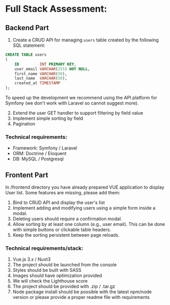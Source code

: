 # Full Stack Assessment:

## Backend Part

1. Create a CRUD API for managing `users` table created by the following SQL statement:

```sql
CREATE TABLE users
(
    ID         INT PRIMARY KEY,
    user_email VARCHAR(255) NOT NULL,
    first_name VARCHAR(50),
    last_name  VARCHAR(50),
    created_at TIMESTAMP
);
```

To speed up the development we recommend using the API platform for Symfony (we don't work with Laravel so cannot
suggest more).

2. Extend the user GET handler to support filtering by field value
3. Implement simple sorting by field
4. Pagination

### Technical requirements:

- Framework: Symfony / Laravel
- ORM: Doctrine / Eloquent
- DB: MySQL / Postgresql

## Frontent Part

In /frontend directory you have already prepared VUE application to display User list. Some features are missing, please
add them:

1. Bind to CRUD API and display the user's list
2. Implement adding and modifying users using a simple form inside a modal.
3. Deleting users should require a confirmation modal.
4. Allow sorting by at least one column (e.g., user email). This can be done with simple buttons or clickable table
   headers.
6. Keep the sorting persistent between page reloads.

### Technical requirements/stack:

1. Vue.js 3.x / Nuxt3
2. The project should be launched from the console
3. Styles should be built with SASS
4. Images should have optimization provided
5. We will check the Lighthouse score
6. The project should be provided with .zip / .tar.gz
7. Node package install should be possible with the latest npm/node version or please provide a proper readme file with
   requirements
